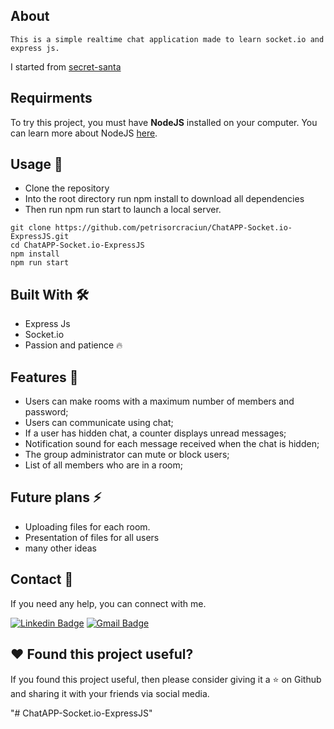 ## About 
    This is a simple realtime chat application made to learn socket.io and express js.
I started from <a href="https://github.com/stefanalexlupu/secret-santa"> secret-santa </a>

## Requirments 
To try this project, you must have **NodeJS** installed on your computer. You can learn more about NodeJS [here](https://github.com/nodejs/node).

## Usage 🧐
- Clone the repository
- Into the root directory run npm install to download all dependencies
- Then run npm run start to launch a local server.


```
git clone https://github.com/petrisorcraciun/ChatAPP-Socket.io-ExpressJS.git
cd ChatAPP-Socket.io-ExpressJS
npm install
npm run start
```

## Built With 🛠
- Express Js
- Socket.io 
- Passion and patience 🔥


## Features 📝

- Users can make rooms with a maximum number of members and password;
- Users can communicate using chat;
- If a user has hidden chat, a counter displays unread messages;
- Notification sound for each message received when the chat is hidden;
- The group administrator can mute or block users;
- List of all members who are in a room;


## Future plans  ⚡

- Uploading files for each room.
- Presentation of files for all users
- many other ideas

## Contact 📝
If you need any help, you can connect with me.

[![Linkedin Badge](https://img.shields.io/badge/-CrăciunPetrișor-blue?style=flat-square&logo=Linkedin&logoColor=white&link=https://www.linkedin.com/in/crăciun-petrișor/)](https://www.linkedin.com/in/crăciun-petrișor/) [![Gmail Badge](https://img.shields.io/badge/-Gmail-c14438?style=flat-square&logo=Gmail&logoColor=white&link=mailto:petrisor.craciun34@gmail.com)](mailto:petrisor.craciun34@gmail.com) 


## :heart: Found this project useful?

If you found this project useful, then please consider giving it a :star: on Github and sharing it with your friends via social media.

"# ChatAPP-Socket.io-ExpressJS" 
